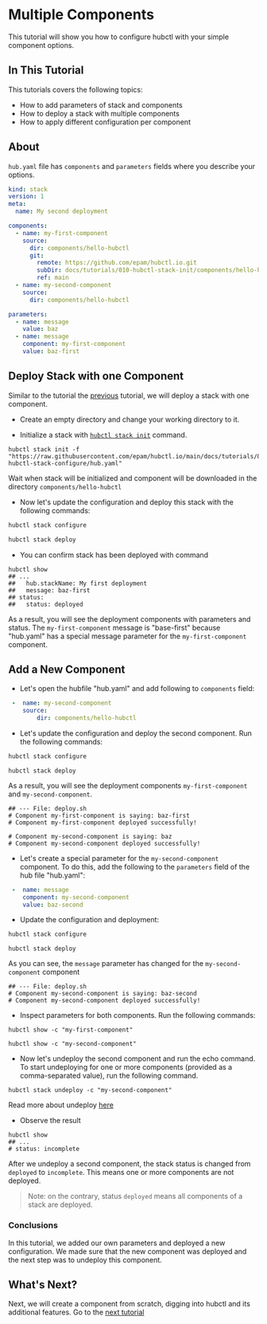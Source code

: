 # Multiple Components

This tutorial will show you how to configure hubctl with your simple component options.

## In This Tutorial

This tutorials covers the following topics:

* How to add parameters of stack and components
* How to deploy a stack with multiple components
* How to apply different configuration per component

## About

`hub.yaml` file has `components` and `parameters` fields where you describe your options.

```yaml
kind: stack                                                                   # mandatory, defines a stack manifest
version: 1                                                                    # stack manifest schema version
meta:                                                                         # optional
  name: My second deployment                                                  # optional human readable name

components:                                                                   # mandatory, list of components
  - name: my-first-component                                                  # mandatory, name of the first component
    source:                                                                   # mandatory, component source
      dir: components/hello-hubctl                                            # mandatory, local path where to find component
      git:                                                                    # optional, git source to download component from
        remote: https://github.com/epam/hubctl.io.git                         # mandatory, git repository remote url
        subDir: docs/tutorials/010-hubctl-stack-init/components/hello-hubctl  # mandatory, subdirectory in the repository
        ref: main                                                             # optional, git reference (branch, tag, commit)
  - name: my-second-component                                                 # mandatory, name of the second component
    source:                                                                   # mandatory, component source
      dir: components/hello-hubctl                                            # mandatory, local path where to find component

parameters:                                                                   # optional, stack input parameters (best practice, split to separate file or files)
  - name: message                                                             # mandatory, parameter name
    value: baz                                                                # optional, value for parameter
  - name: message                                                             # mandatory, parameter name
    component: my-first-component                                             # optional, special parameter that always bounds to component name defined in `hub.yaml`
    value: baz-first                                                          # optional, value for parameter
```

## Deploy Stack with one Component

Similar to the tutorial the [previous](../010-hubctl-stack-init) tutorial, we will deploy a stack with one component.

- Create an empty directory and change your working directory to it.

- Initialize a stack with [`hubctl stack init`](../../hubctl/cli/hubctl-stack-init/) command.

```shell
hubctl stack init -f "https://raw.githubusercontent.com/epam/hubctl.io/main/docs/tutorials/015-hubctl-stack-configure/hub.yaml"
```

Wait when stack will be initialized and component will be downloaded in the directory `components/hello-hubctl`

- Now let's update the configuration and deploy this stack with the following commands:

```bash
hubctl stack configure
```

```bash
hubctl stack deploy
```

- You can confirm stack has been deployed with command

```text
hubctl show
## ...
##   hub.stackName: My first deployment
##   message: baz-first
## status:
##   status: deployed
```
As a result, you will see the deployment components with parameters and status.
The `my-first-component` message is "base-first" because "hub.yaml" has a special message parameter for the `my-first-component` component.

## Add a New Component

- Let's open the hubfile "hub.yaml" and add following to `components` field:

```yaml
 -  name: my-second-component
    source:
        dir: components/hello-hubctl
```

- Let's update the configuration and deploy the second component. Run the following commands:

```bash
hubctl stack configure
```

```shell
hubctl stack deploy
```

As a result, you will see the deployment components `my-first-component` and `my-second-component`.
```text
## --- File: deploy.sh
# Component my-first-component is saying: baz-first
# Component my-first-component deployed successfully!

# Component my-second-component is saying: baz
# Component my-second-component deployed successfully!
```

- Let's create a special parameter for the `my-second-component` component. To do this, add the following to the `parameters` field of the hub file "hub.yaml":

```yaml
 -  name: message
    component: my-second-component
    value: baz-second
```

- Update the configuration and deployment:

```bash
hubctl stack configure
```

```shell
hubctl stack deploy
```

As you can see, the `message` parameter has changed for the `my-second-component` component
```text
## --- File: deploy.sh
# Component my-second-component is saying: baz-second
# Component my-second-component deployed successfully!
```

- Inspect parameters for both components.
Run the following commands:
```shell
hubctl show -c "my-first-component"
```

```shell
hubctl show -c "my-second-component"
```

- Now let's undeploy the second component and run the echo command.
To start undeploying for one or more components (provided as a comma-separated value), run the following command.

```shell
hubctl stack undeploy -c "my-second-component"
```

Read more about undeploy [here](../../hubctl/cli/hubctl-stack-undeploy/)

- Observe the result

```shell
hubctl show
## ...
# status: incomplete
```

After we undeploy a second component, the stack status is changed from `deployed` to `incomplete`. This means one or more components are not deployed.

> Note: on the contrary, status `deployed` means all components of a stack are deployed.

### Conclusions

In this tutorial, we added our own parameters and deployed a new configuration. We made sure that the new component was deployed and the next step was to undeploy this component.

## What's Next?

Next, we will create a component from scratch, digging into hubctl and its additional features.
Go to the [next tutorial](../020-shell-component/)
